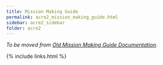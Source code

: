 ```yaml
---
title: Mission Making Guide
permalink: acre2_mission_making_guide.html
sidebar: acre2_sidebar
folder: acre2
---
```


_To be moved from [Old Mission Making Guide Documentation](http://acre.idi-systems.com/api/examples.html)._

{% include links.html %}
